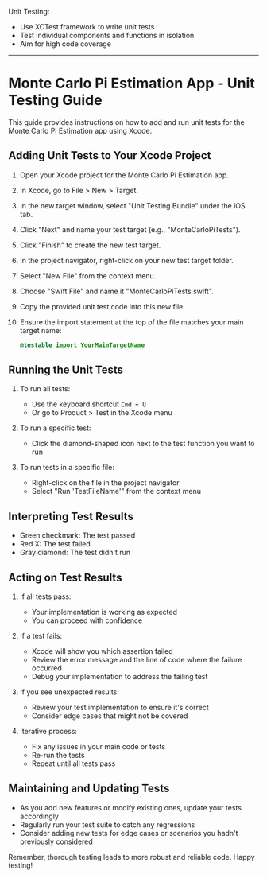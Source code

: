 Unit Testing:

* Use XCTest framework to write unit tests
* Test individual components and functions in isolation
* Aim for high code coverage

- - - -

# Monte Carlo Pi Estimation App - Unit Testing Guide

This guide provides instructions on how to add and run unit tests for the Monte Carlo Pi Estimation app using Xcode.

## Adding Unit Tests to Your Xcode Project

1. Open your Xcode project for the Monte Carlo Pi Estimation app.

2. In Xcode, go to File > New > Target.

3. In the new target window, select "Unit Testing Bundle" under the iOS tab.

4. Click "Next" and name your test target (e.g., "MonteCarloPiTests").

5. Click "Finish" to create the new test target.

6. In the project navigator, right-click on your new test target folder.

7. Select "New File" from the context menu.

8. Choose "Swift File" and name it "MonteCarloPiTests.swift".

9. Copy the provided unit test code into this new file.

10. Ensure the import statement at the top of the file matches your main target name:
    ```swift
    @testable import YourMainTargetName
    ```

## Running the Unit Tests

1. To run all tests:
   - Use the keyboard shortcut `Cmd + U`
   - Or go to Product > Test in the Xcode menu

2. To run a specific test:
   - Click the diamond-shaped icon next to the test function you want to run

3. To run tests in a specific file:
   - Right-click on the file in the project navigator
   - Select "Run 'TestFileName'" from the context menu

## Interpreting Test Results

- Green checkmark: The test passed
- Red X: The test failed
- Gray diamond: The test didn't run

## Acting on Test Results

1. If all tests pass:
   - Your implementation is working as expected
   - You can proceed with confidence

2. If a test fails:
   - Xcode will show you which assertion failed
   - Review the error message and the line of code where the failure occurred
   - Debug your implementation to address the failing test

3. If you see unexpected results:
   - Review your test implementation to ensure it's correct
   - Consider edge cases that might not be covered

4. Iterative process:
   - Fix any issues in your main code or tests
   - Re-run the tests
   - Repeat until all tests pass

## Maintaining and Updating Tests

- As you add new features or modify existing ones, update your tests accordingly
- Regularly run your test suite to catch any regressions
- Consider adding new tests for edge cases or scenarios you hadn't previously considered

Remember, thorough testing leads to more robust and reliable code. Happy testing!
